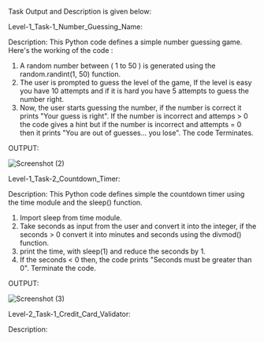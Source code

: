 Task Output and Description is given below:

Level-1_Task-1_Number_Guessing_Name:

Description:
This Python code defines a simple number guessing game. Here's the working of the code :
1) A random number between ( 1 to 50 ) is generated using the random.randint(1, 50) function.
2) The user is prompted to guess the level of the game, If the level is easy you have 10 attempts and if it is hard you have 5 attempts to guess the number right.
3)  Now, the user starts guessing the number, if the number is correct it prints "Your guess is right". If the number is incorrect and attemps > 0 the code gives a hint but if the number is incorrect and attempts = 0 then it prints "You are out of guesses... you lose". The code Terminates.

OUTPUT:

![Screenshot (2)](https://github.com/Gnanapriya177/TAI-IP/assets/133194111/d3982e43-2097-4a42-bd78-f4800ee4a4cf)

Level-1_Task-2_Countdown_Timer:

Description:
This Python code defines simple the countdown timer using the time module and the sleep() function.
1) Import sleep from time module.
2) Take seconds as input from the user and convert it into the integer, if the seconds > 0 convert it into minutes and seconds using the divmod() function.
3) print the time, with sleep(1) and reduce the seconds by 1.
4) If the seconds < 0 then, the code prints "Seconds must be greater than 0". Terminate the code.

OUTPUT:

![Screenshot (3)](https://github.com/Gnanapriya177/TAI-IP/assets/133194111/f200ac07-4cb9-4daf-a27a-947286f2ee4c)

Level-2_Task-1_Credit_Card_Validator:

Description:



